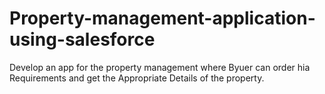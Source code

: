 # Property-management-application-using-salesforce
Develop an app for the property management where Byuer can order hia Requirements  and get the Appropriate Details of the property.
